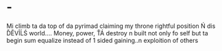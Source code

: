 # -
Mi climb ta da top of da pyrimad claiming my throne rightful position Ń dis ĎĔVĨĹŚ world.... Money, power, ŤÁ destroy n built not only fo self but ta begin sum equalize instead of 1 sided gaining..n exploition of others  
